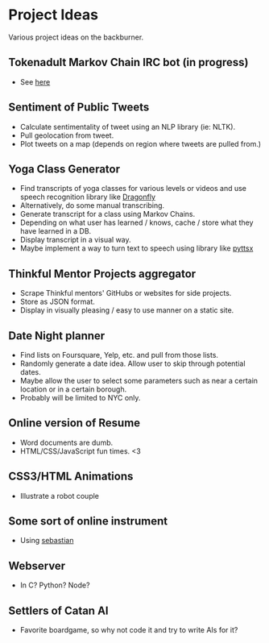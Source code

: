 Project Ideas
=============

Various project ideas on the backburner.

Tokenadult Markov Chain IRC bot (in progress)
-------------
* See [here](https://github.com/dariajung/tokenadultbot)

Sentiment of Public Tweets
---------------------------
* Calculate sentimentality of tweet using an NLP library (ie: NLTK). 
* Pull geolocation from tweet.
* Plot tweets on a map (depends on region where tweets are pulled from.)


Yoga Class Generator 
--------------------
* Find transcripts of yoga classes for various levels or videos and use speech recognition library like [Dragonfly](https://code.google.com/p/dragonfly/) 
* Alternatively, do some manual transcribing.
* Generate transcript for a class using Markov Chains.
* Depending on what user has learned / knows, cache / store what they have learned in a DB.
* Display transcript in a visual way. 
* Maybe implement a way to turn text to speech using library like [pyttsx](https://pypi.python.org/pypi/pyttsx/1.0)


Thinkful Mentor Projects aggregator
--------------------
* Scrape Thinkful mentors' GitHubs or websites for side projects.
* Store as JSON format.
* Display in visually pleasing / easy to use manner on a static site. 

Date Night planner 
------------------
* Find lists on Foursquare, Yelp, etc. and pull from those lists.
* Randomly generate a date idea. Allow user to skip through potential dates. 
* Maybe allow the user to select some parameters such as near a certain location or in a certain borough. 
* Probably will be limited to NYC only.


Online version of Resume
------------------------
* Word documents are dumb.
* HTML/CSS/JavaScript fun times. <3


CSS3/HTML Animations
--------------------
* Illustrate a robot couple


Some sort of online instrument
-----------------------------
* Using [sebastian](https://github.com/jtauber/sebastian)

Webserver
---------
* In C? Python? Node?

Settlers of Catan AI
----------------
* Favorite boardgame, so why not code it and try to write AIs for it?
